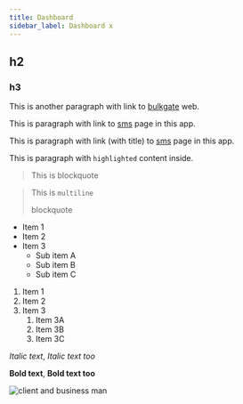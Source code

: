 ```yaml
---
title: Dashboard
sidebar_label: Dashboard x
---
```


## h2
### h3

This is another paragraph with link to [bulkgate](https://www.bulkgate.com) web.

This is paragraph with link to [sms](sms.md) page in this app.

This is paragraph with link (with title) to [sms](sms.md "Link with title") page in this app.

This is paragraph with `highlighted` content inside.

> This is blockquote

> This is `multiline`
>
> blockquote

- Item 1
- Item 2
- Item 3
    - Sub item A
    - Sub item B
    - Sub item C
    
    
1. Item 1
1. Item 2
1. Item 3
    1. Item 3A
    1. Item 3B
    1. Item 3C
    
    
*Italic text*, _Italic text too_

**Bold text**, __Bold text too__

![client and business man](https://www.bulkgate.com/wp-content/themes/bulkgate.com/images/bg/affiliate.jpg)
